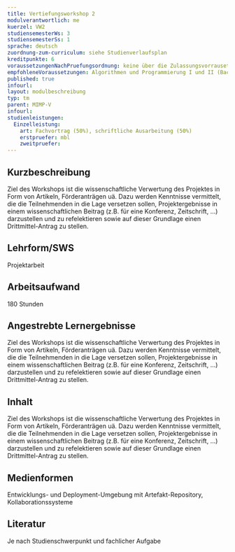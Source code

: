 ```yaml
---
title: Vertiefungsworkshop 2
modulverantwortlich: me
kuerzel: VW2
studiensemesterWs: 3
studiensemesterSs: 1
sprache: deutsch
zuordnung-zum-curriculum: siehe Studienverlaufsplan
kreditpunkte: 6
voraussetzungenNachPruefungsordnung: keine über die Zulassungsvorrausetzungen zum Studium hinausgehenden
empfohleneVoraussetzungen: Algorithmen und Programmierung I und II (Bachelor), Softwaretechnik (Bachelor), BWL I - Grundlagen (Bachelor)
published: true
infourl: 
layout: modulbeschreibung
typ: tm
parent: MIMP-V
infourl: 
studienleistungen:
  Einzelleistung:
    art: Fachvortrag (50%), schriftliche Ausarbeitung (50%)
    erstpruefer: mbl
    zweitpruefer: 
---
```


## Kurzbeschreibung
Ziel des Workshops ist die wissenschaftliche Verwertung des Projektes in Form von Artikeln, Förderanträgen uä. Dazu werden Kenntnisse vermittelt, die die Teilnehmenden in die Lage versetzen sollen,
Projektergebnisse in einem wissenschaftlichen Beitrag (z.B. für eine Konferenz, Zeitschrift, …) darzustellen und zu refelektieren sowie auf dieser Grundlage einen Drittmittel-Antrag zu stellen.

## Lehrform/SWS 
Projektarbeit

## Arbeitsaufwand 
180 Stunden

## Angestrebte Lernergebnisse
Ziel des Workshops ist die wissenschaftliche Verwertung des Projektes in Form von Artikeln, Förderanträgen uä. Dazu werden Kenntnisse vermittelt, die die Teilnehmenden in die Lage versetzen sollen,
Projektergebnisse in einem wissenschaftlichen Beitrag (z.B. für eine Konferenz, Zeitschrift, …) darzustellen und zu refelektieren sowie auf dieser Grundlage einen Drittmittel-Antrag zu stellen.

## Inhalt
Ziel des Workshops ist die wissenschaftliche Verwertung des Projektes in Form von Artikeln, Förderanträgen uä. Dazu werden Kenntnisse vermittelt, die die Teilnehmenden in die Lage versetzen sollen,
Projektergebnisse in einem wissenschaftlichen Beitrag (z.B. für eine Konferenz, Zeitschrift, …) darzustellen und zu refelektieren sowie auf dieser Grundlage einen Drittmittel-Antrag zu stellen.


## Medienformen
Entwicklungs- und Deployment-Umgebung mit Artefakt-Repository, Kollaborationssysteme

## Literatur
Je nach Studienschwerpunkt und fachlicher Aufgabe

